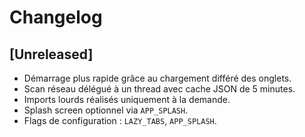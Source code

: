 # Changelog

## [Unreleased]
- Démarrage plus rapide grâce au chargement différé des onglets.
- Scan réseau délégué à un thread avec cache JSON de 5 minutes.
- Imports lourds réalisés uniquement à la demande.
- Splash screen optionnel via `APP_SPLASH`.
- Flags de configuration : `LAZY_TABS`, `APP_SPLASH`.
